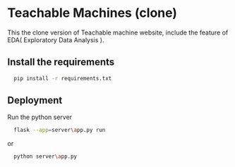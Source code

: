 # Teachable Machines (clone)

This the clone version of Teachable machine website, include the feature of EDA( Exploratory Data Analysis ).


## Install the requirements 

```bash
  pip install -r requirements.txt
```



## Deployment

Run the python server

```bash
  flask --app=server\app.py run
```
or
```bash
  python server\app.py
```
